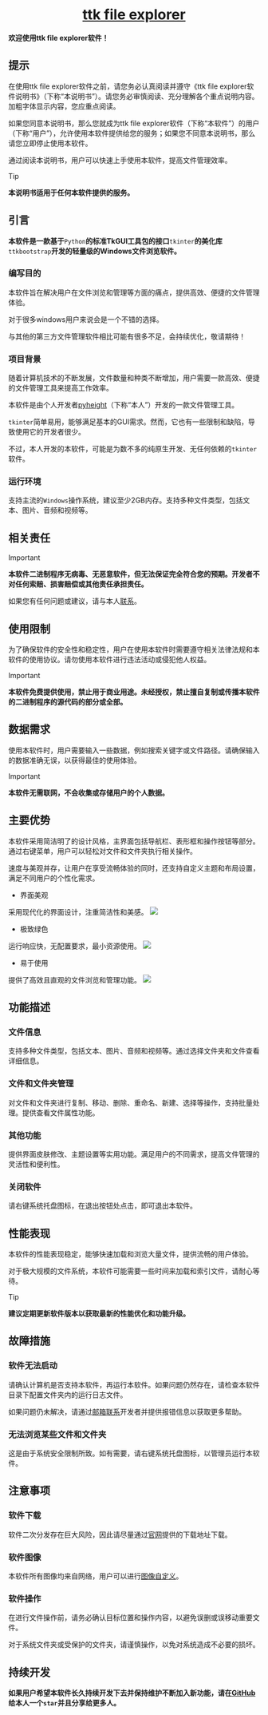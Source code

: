 <h1 align="center"><img src="./icon.png" alt=""/><a href="https://pyheight.github.io/ttk-file-explorer/">ttk file explorer</a></h1>

**欢迎使用ttk file explorer软件！**

## 提示
 在使用ttk file explorer软件之前，请您务必认真阅读并遵守《ttk file explorer软件说明书》（下称“本说明书”）。请您务必审慎阅读、充分理解各个重点说明内容。加粗字体显示内容，您应重点阅读。
 
如果您同意本说明书，那么您就成为ttk file explorer软件（下称“本软件”）的用户（下称“用户”），允许使用本软件提供给您的服务；如果您不同意本说明书，那么请您立即停止使用本软件。

通过阅读本说明书，用户可以快速上手使用本软件，提高文件管理效率。

> [!TIP]
>**本说明书适用于任何本软件提供的服务。**

## 引言

**本软件是一款基于**`Python`**的标准TkGUI工具包的接口**`tkinter`**的美化库**`ttkbootstrap`**开发的轻量级的Windows文件浏览软件。**

### 编写目的
本软件旨在解决用户在文件浏览和管理等方面的痛点，提供高效、便捷的文件管理体验。

对于很多windows用户来说会是一个不错的选择。

与其他的第三方文件管理软件相比可能有很多不足，会持续优化，敬请期待！

### 项目背景
随着计算机技术的不断发展，文件数量和种类不断增加，用户需要一款高效、便捷的文件管理工具来提高工作效率。

本软件是由个人开发者[pyheight](https://github.com/pyheight)（下称“本人”）开发的一款文件管理工具。

`tkinter`简单易用，能够满足基本的GUI需求。然而，它也有一些限制和缺陷，导致使用它的开发者很少。

不过，本人开发的本软件，可能是为数不多的纯原生开发、无任何依赖的`tkinter`软件。

### 运行环境
支持主流的`Windows`操作系统，建议至少2GB内存。支持多种文件类型，包括文本、图片、音频和视频等。

## 相关责任
> [!IMPORTANT]
>**本软件二进制程序无病毒、无恶意软件，但无法保证完全符合您的预期。开发者不对任何索赔、损害赔偿或其他责任承担责任。**

如果您有任何问题或建议，请与本人[联系](mailto:276581780@qq.com)。

## 使用限制
为了确保软件的安全性和稳定性，用户在使用本软件时需要遵守相关法律法规和本软件的使用协议。请勿使用本软件进行违法活动或侵犯他人权益。

> [!IMPORTANT]
>**本软件免费提供使用，禁止用于商业用途。未经授权，禁止擅自复制或传播本软件的二进制程序的源代码的部分或全部。**

## 数据需求
使用本软件时，用户需要输入一些数据，例如搜索关键字或文件路径。请确保输入的数据准确无误，以获得最佳的使用体验。

> [!IMPORTANT]
>**本软件无需联网，不会收集或存储用户的个人数据。**

## 主要优势
本软件采用简洁明了的设计风格，主界面包括导航栏、表形框和操作按钮等部分。通过右键菜单，用户可以轻松对文件和文件夹执行相关操作。

速度与美观并存，让用户在享受流畅体验的同时，还支持自定义主题和布局设置，满足不同用户的个性化需求。

- 界面美观

采用现代化的界面设计，注重简洁性和美感。
![](./0.3-BETA/images/main.png)

- 极致绿色

运行响应快，无配置要求，最小资源使用。
![](./0.3-BETA/images/menu_in.png)

- 易于使用

提供了高效且直观的文件浏览和管理功能。
![](./0.3-BETA/images/file.png)

## 功能描述

### 文件信息
支持多种文件类型，包括文本、图片、音频和视频等。通过选择文件夹和文件查看详细信息。

### 文件和文件夹管理
对文件和文件夹进行复制、移动、删除、重命名、新建、选择等操作，支持批量处理。提供查看文件属性功能。

### 其他功能
提供界面皮肤修改、主题设置等实用功能。满足用户的不同需求，提高文件管理的灵活性和便利性。

### 关闭软件
请右键系统托盘图标，在退出按钮处点击，即可退出本软件。

## 性能表现

本软件的性能表现稳定，能够快速加载和浏览大量文件，提供流畅的用户体验。

对于极大规模的文件系统，本软件可能需要一些时间来加载和索引文件，请耐心等待。

> [!TIP]
>**建议定期更新软件版本以获取最新的性能优化和功能升级。**

## 故障措施

### 软件无法启动
请确认计算机是否支持本软件，再运行本软件。如果问题仍然存在，请检查本软件目录下配置文件夹内的运行日志文件。

如果问题仍未解决，请通过[邮箱联系](mailto:276581780@qq.com)开发者并提供报错信息以获取更多帮助。

### 无法浏览某些文件和文件夹
这是由于系统安全限制所致。如有需要，请右键系统托盘图标，以管理员运行本软件。

## 注意事项

### 软件下载
软件二次分发存在巨大风险，因此请尽量通过[官网](https://pyheight.github.io/ttk-file-explorer/)提供的下载地址下载。

### 软件图像
本软件所有图像均来自网络，用户可以进行[图像自定义](https://www.iconfont.cn/)。

### 软件操作
在进行文件操作前，请务必确认目标位置和操作内容，以避免误删或误移动重要文件。

对于系统文件夹或受保护的文件夹，请谨慎操作，以免对系统造成不必要的损坏。

## 持续开发
**如果用户希望本软件长久持续开发下去并保持维护不断加入新功能，请在[GitHub](https://github.com/pyheight/ttk-file-explorer/)给本人一个`star`并且分享给更多人。**
